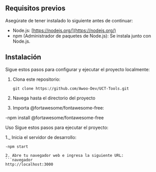 ## Requisitos previos

Asegúrate de tener instalado lo siguiente antes de continuar:

- Node.js: [https://nodejs.org/](https://nodejs.org/)
- npm (Administrador de paquetes de Node.js): Se instala junto con Node.js.

## Instalación

Sigue estos pasos para configurar y ejecutar el proyecto localmente:

1. Clona este repositorio:

   ```shell
   git clone https://github.com/Awoo-Dev/UCT-Tools.git

2. Navega hasta el directorio del proyecto
3. Importa @fortawesome/fontawesome-free:

  -npm install @fortawesome/fontawesome-free
  
Uso
Sigue estos pasos para ejecutar el proyecto:

1._ Inicia el servidor de desarrollo:
   ```shell
   -npm start
   
2. Abre tu navegador web e ingresa la siguiente URL:
   ```navegador
   http://localhost:3000

